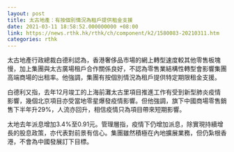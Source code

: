 ```yaml
---
layout: post
title: 太古地產：有按個別情況為租戶提供租金支援
date: 2021-03-11 18:58:52.000000000 +08:00
link: https://news.rthk.hk/rthk/ch/component/k2/1580083-20210311.htm
categories: rthk
---
```


太古地產行政總裁白德利認為，香港奢侈品市場的網上轉型速度較其他零售板塊慢，加上集團與太古廣場租戶合作關係良好，不認為零售業結構性轉型會影響集團高端商場的出租率。他強調，集團有按個別情況為租戶提供特定期限租金支援。

白德利又指，去年12月竣工的上海前灘太古里項目推進工作有受到新型肺炎疫情影響，幾個北京項目亦受當地零星爆發疫情影響。但他強調，旗下中國商場零售銷售下半年升29%，人流亦回升，相信疫情只為項目帶來短期影響。

太地去年派息增加3.4%至0.91元。管理層指，疫情下仍增加派息，除實現持續增長的股息政策，亦代表對前景有信心。集團雖然積極在內地擴展業務，但仍紮根香港，不會為中國發展訂下目標。
